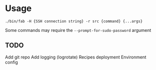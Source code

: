 # Usage

`./bin/fab -H {SSH connection string} -r src {command} {...args}`

Some commands may require the `--prompt-for-sudo-password` argument

## TODO

Add git repo
Add logging (logrotate)
Recipes deployment
Environment config
